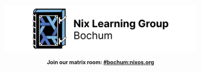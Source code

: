 <p align="center">
  <img src="./assets/logo-text.1600x400t.googleforms.png">
</p>

<p align="center">
<b>Join our matrix room: <a href="https://matrix.to/#/#bochum:nixos.org" >#bochum:nixos.org</a>
</p>
